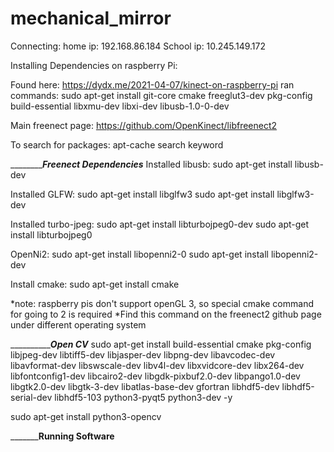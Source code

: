 # mechanical_mirror
Connecting: 
home ip: 192.168.86.184
School ip: 10.245.149.172





Installing Dependencies on raspberry Pi:

Found here: https://dydx.me/2021-04-07/kinect-on-raspberry-pi
ran commands:
sudo apt-get install git-core cmake freeglut3-dev pkg-config build-essential libxmu-dev libxi-dev libusb-1.0-0-dev

Main freenect page: https://github.com/OpenKinect/libfreenect2

To search for packages: apt-cache search keyword

___________________________Freenect Dependencies___________________
Installed libusb:
sudo apt-get install libusb-dev

Installed GLFW:
sudo apt-get install libglfw3
sudo apt-get install libglfw3-dev

Installed turbo-jpeg:
sudo apt-get install libturbojpeg0-dev
sudo apt-get install libturbojpeg0

OpenNi2:
sudo apt-get install libopenni2-0
sudo apt-get install libopenni2-dev

Install cmake:
sudo apt-get install cmake 

*note: raspberry pis don't support openGL 3, so special cmake command for going to 2 is required
*Find this command on the freenect2 github page under different operating system 

_________________________Open CV_______________
sudo apt-get install build-essential cmake pkg-config libjpeg-dev libtiff5-dev libjasper-dev libpng-dev libavcodec-dev libavformat-dev libswscale-dev libv4l-dev libxvidcore-dev libx264-dev libfontconfig1-dev libcairo2-dev libgdk-pixbuf2.0-dev libpango1.0-dev libgtk2.0-dev libgtk-3-dev libatlas-base-dev gfortran libhdf5-dev libhdf5-serial-dev libhdf5-103 python3-pyqt5 python3-dev -y

sudo apt-get install python3-opencv



___________________Running Software____________






